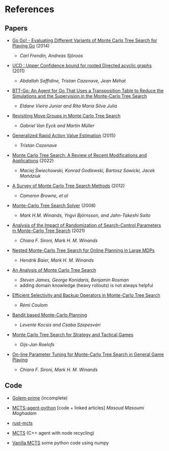 # References

## Papers

* [Go Go! - Evaluating Different Variants of Monte Carlo Tree Search for Playing Go](https://www.diva-portal.org/smash/get/diva2:770360/FULLTEXT01.pdf) (2014)
  - _Carl Frendin, Andreas Sjöroos_

* [UCD : Upper Confidence bound for rooted Directed acyclic graphs](https://hal.science/hal-01499672/document) (2011)
  - _Abdallah Saffidine, Tristan Cazenave, Jean Méhat_

* [BTT-Go: An Agent for Go That Uses a Transposition Table to Reduce the Simulations and the Supervision in the Monte-Carlo Tree Search](https://cdn.aaai.org/ocs/7832/7832-36778-1-PB.pdf)
  - _Eldane Vieira Junior and Rita Maria Silva Julia_

* [Revisiting Move Groups in Monte Carlo Tree Search](https://webdocs.cs.ualberta.ca/~mmueller/ps/GVanEyck-MoveGroups-Final.pdf)
  - _Gabriel Van Eyck and Martin Müller_

* [Generalized Rapid Action Value Estimation](https://www.ijcai.org/Proceedings/15/Papers/112.pdf) (2015)
  - _Tristan Cazenave_

* [Monte Carlo Tree Search: A Review of Recent Modifications and Applications](https://arxiv.org/pdf/2103.04931.pdf) (2022)
  - _Maciej Świechowski, Konrad Godlewski, Bartosz Sawicki, Jacek Mańdziuk_

* [A Survey of Monte Carlo Tree Search Methods](http://www.incompleteideas.net/609%20dropbox/other%20readings%20and%20resources/MCTS-survey.pdf) (2012)
  - _Cameron Browne, et al_

* [Monte-Carlo Tree Search Solver](https://dke.maastrichtuniversity.nl/m.winands/documents/uctloa.pdf) (2008)
  - _Mark H.M. Winands, Yngvi Björnsson, and Jahn-Takeshi Saito_

* [Analysis of the Impact of Randomization of Search-Control Parameters in Monte-Carlo Tree Search](https://dl.acm.org/doi/pdf/10.1613/jair.1.12065) (2021)
  - _Chiara F. Sironi, Mark H. M. Winands_

* [Nested Monte-Carlo Tree Search for Online Planning in Large MDPs](https://dke.maastrichtuniversity.nl/m.winands/documents/ecai2012.pdf)
  - _Hendrik Baier, Mark H. M. Winands_

* [An Analysis of Monte Carlo Tree Search](https://cs.brown.edu/people/gdk/pubs/analysis_mcts.pdf)
  - _Steven James, George Konidaris, Benjamin Rosman_
  - adding domain knowledge (heavy rollouts) is not always helpful

* [Efficient Selectivity and Backup Operators in Monte-Carlo Tree Search](https://inria.hal.science/inria-00116992/document)
  - _Rémi Coulom_

* [Bandit based Monte-Carlo Planning](http://ggp.stanford.edu/readings/uct.pdf)
  - _Levente Kocsis and Csaba Szepesvári_

* [Monte Carlo Tree Search for Strategy and Tactical Games](http://www.gameaipro.com/GameAIPro3/GameAIPro3_Chapter28_Pitfalls_and_Solutions_When_Using_Monte_Carlo_Tree_Search_for_Strategy_and_Tactical_Games.pdf)
  - _Gijs-Jan Roelofs_

* [On-line Parameter Tuning for Monte-Carlo Tree Search in General Game Playing](https://dke.maastrichtuniversity.nl/c.sironi/wp-content/uploads/2018/09/CGW17-OnlineParamTuningForMCTSinGGP.pdf)
  - _Chiara F. Sironi, Mark H. M. Winands_

## Code

* [Golem-prime](https://github.com/mratsim/golem-prime/blob/master/src/montecarlo/mc_datatypes.nim) (incomplete)

* [MCTS-agent-python](https://github.com/masouduut94/MCTS-agent-python) [code + linked articles]
  _Masoud Masoumi Moghadam_

* [rust-mcts](https://github.com/TheLortex/rust-mcts/blob/10d0700cef7df7059b7cbacc609d173580203fa9/ggpf/src/policies/mcts/rave.rs)

* [MCTS](https://github.com/Aenteas/MCTS) (C++ agent with node recycling)

* [Vanilla MCTS](https://github.com/armin1989/vanilla-mcts) some python code using numpy
